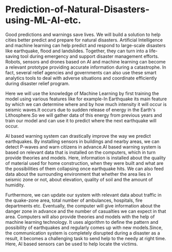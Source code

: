 # Prediction-of-Natural-Disasters-using-ML-AI-etc.
Good predictions and warnings save lives. We will build a solution to help cities better predict and prepare for natural disasters.
Artificial Intelligence and machine learning can help predict and respond to large-scale disasters like earthquake, flood and landslides. Together, they can turn into a life-saving tool during emergency and support disaster management efforts. Robots, sensors and drones based on AI and machine learning can become a relevant prototype providing accurate information during a catastrophe. In fact, several relief agencies and governments  can also use these smart analytics tools to deal with adverse situations and coordinate efficiently during disaster relief program.

Here we will use the knowledge of Machine Learning by first training the model using various features like for example-In Earthquake
its main feature by which we can determine where and by how much intensity it will occur is seismic waves.It occurs due to sudden release of 
energy in the Earth's Lithosphere.So we will gather data of this energy from previous years and train our model and can use it to predict where the
next earthquake will occur.

AI based warning system can drastically improve the way we predict earthquakes. By installing sensors in buildings and nearby areas, we can detect P-waves and warn citizens in advance.AI based warning system is based on relevant data that is installed on the computers, which in turn provide theories and models. Here, information is installed about the quality of material used for home construction, when they were built and what are the possibilities of them collapsing once earthquake hits. We can also feed data about the surrounding environment that whether the area lies in seismic zone or not, about elevation, quality of soil and the amount of humidity.

Furthermore, we can update our system with relevant data about traffic in the quake-zone area, total number of ambulances, hospitals, fire departments etc. Eventually, the computer will give information about the danger zone in advance and the number of casualties we can expect in that area. Computers will also provide theories and models with the help of machine learning technology. It uses algorithm to define the pattern and possibility of earthquakes and regularly comes up with new models.Since, the communication system is completely disrupted during a disaster as a result, it becomes a challenging task to send help to the needy at right time. Here, AI based sensors can be used to help locate the victims.
